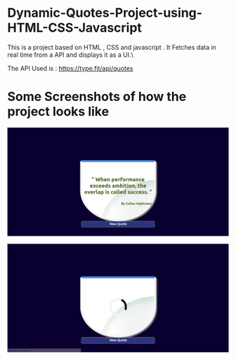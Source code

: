 # Dynamic-Quotes-Project-using-HTML-CSS-Javascript
This is a project based on HTML , CSS and javascript . It Fetches data in real time from a API and displays it as a UI.\


The API Used is : https://type.fit/api/quotes

# Some Screenshots of how the project looks like 

![](UI%20Image.png)

![](Loading%20Effect.png)
